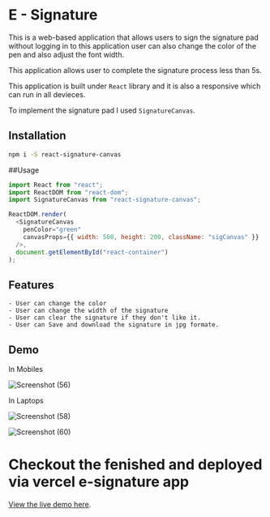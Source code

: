 # E - Signature

This is a web-based application that allows users to sign the signature pad without logging in to this application user can also change the color of the pen and also adjust the font width.

This application allows user to complete the signature process less than 5s.

This application is built under `React` library and it is also a responsive which can run in all devieces.

To implement the signature pad I used `SignatureCanvas`.

## Installation

```sh
npm i -S react-signature-canvas
```

##Usage

```javascript
import React from "react";
import ReactDOM from "react-dom";
import SignatureCanvas from "react-signature-canvas";

ReactDOM.render(
  <SignatureCanvas
    penColor="green"
    canvasProps={{ width: 500, height: 200, className: "sigCanvas" }}
  />,
  document.getElementById("react-container")
);
```

## Features

    - User can change the color
    - User can change the width of the signature
    - User can clear the signature if they don't like it.
    - User can Save and download the signature in jpg formate.

## Demo

In Mobiles

![Screenshot (56)](https://github.com/lingarajhu/E-signature/assets/159787794/d76abfeb-a21c-48da-8da1-f7e0938ec193)

In Laptops

![Screenshot (58)](https://github.com/lingarajhu/E-signature/assets/159787794/54763fc3-9cb7-432a-b9dc-407b954cd6b0)

![Screenshot (60)](https://github.com/lingarajhu/E-signature/assets/159787794/105877c0-07d7-4f33-80ba-6896d78dec94)

# Checkout the fenished and deployed via vercel e-signature app

[View the live demo here](https://e-signature-88f6-ow5ywq9je-lingrajs-projects-90680d74.vercel.app/).
